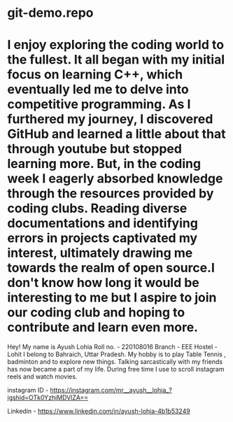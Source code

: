 # git-demo.repo

I enjoy exploring the coding world to the fullest. It all began with my initial focus on learning C++, which eventually led me to delve into competitive programming. As I furthered my journey, I discovered GitHub and learned a little about that through youtube but stopped learning more. But, in the coding week I eagerly absorbed knowledge through the resources provided by coding clubs. Reading diverse documentations and identifying errors in projects captivated my interest, ultimately drawing me towards the realm of open source.I don't know how long it would be interesting to me but  I aspire to join our coding club and hoping to contribute and learn even more.
=======
Hey!
My name is Ayush Lohia
Roll no. - 220108016
Branch - EEE
Hostel - Lohit
I belong to Bahraich, Uttar Pradesh. 
My hobby is to play Table Tennis , badminton and to explore new things. 
Talking sarcastically with my friends has now became a part of my life.
During free time I use to scroll instagram reels and watch movies. 

instagram ID -  https://instagram.com/mr__ayush__lohia_?igshid=OTk0YzhjMDVlZA==

Linkedin - https://www.linkedin.com/in/ayush-lohia-4b1b53249



